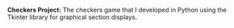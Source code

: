 <b>Checkers Project:</b>
The checkers game that I developed in Python using the Tkinter library for graphical section displays.
